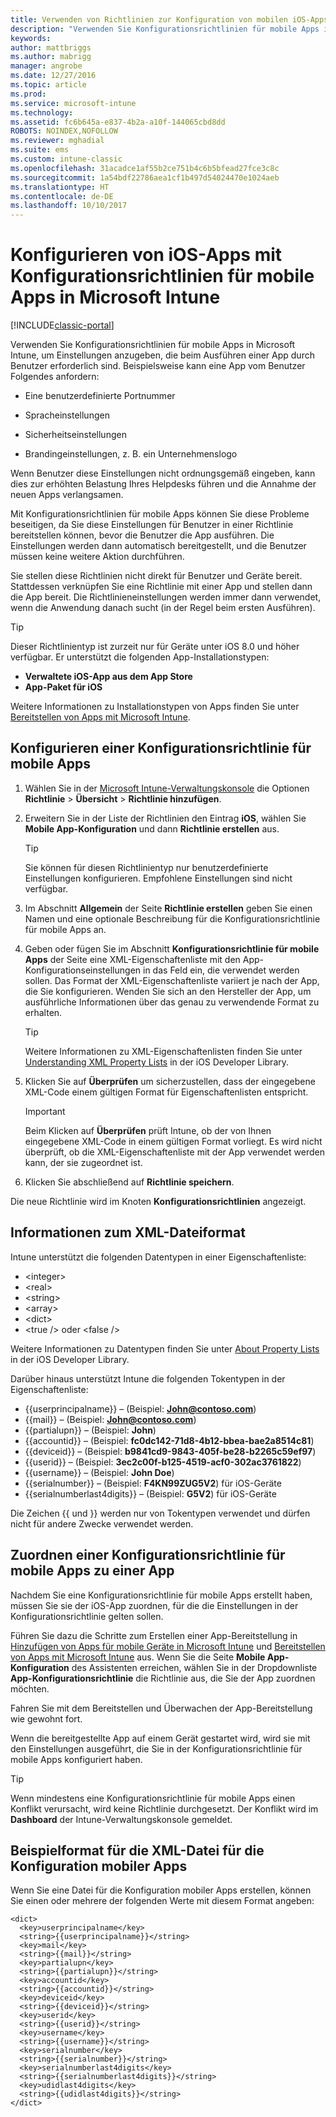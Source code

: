 ```yaml
---
title: Verwenden von Richtlinien zur Konfiguration von mobilen iOS-Apps
description: "Verwenden Sie Konfigurationsrichtlinien für mobile Apps in Intune, um Einstellungen anzugeben, die beim Ausführen einer iOS-App durch Benutzer erforderlich sind."
keywords: 
author: mattbriggs
ms.author: mabrigg
manager: angrobe
ms.date: 12/27/2016
ms.topic: article
ms.prod: 
ms.service: microsoft-intune
ms.technology: 
ms.assetid: fc6b645a-e837-4b2a-a10f-144065cbd8dd
ROBOTS: NOINDEX,NOFOLLOW
ms.reviewer: mghadial
ms.suite: ems
ms.custom: intune-classic
ms.openlocfilehash: 31acadce1af55b2ce751b4c6b5bfead27fce3c8c
ms.sourcegitcommit: 1a54bdf22786aea1cf1b497d54024470e1024aeb
ms.translationtype: HT
ms.contentlocale: de-DE
ms.lasthandoff: 10/10/2017
---
```

# <a name="configure-ios-apps-with-mobile-app-configuration-policies-in-microsoft-intune"></a>Konfigurieren von iOS-Apps mit Konfigurationsrichtlinien für mobile Apps in Microsoft Intune

[!INCLUDE[classic-portal](../includes/classic-portal.md)]

Verwenden Sie Konfigurationsrichtlinien für mobile Apps in Microsoft Intune, um Einstellungen anzugeben, die beim Ausführen einer App durch Benutzer erforderlich sind. Beispielsweise kann eine App vom Benutzer Folgendes anfordern:

-   Eine benutzerdefinierte Portnummer

-   Spracheinstellungen

-   Sicherheitseinstellungen

-   Brandingeinstellungen, z. B. ein Unternehmenslogo

Wenn Benutzer diese Einstellungen nicht ordnungsgemäß eingeben, kann dies zur erhöhten Belastung Ihres Helpdesks führen und die Annahme der neuen Apps verlangsamen.

Mit Konfigurationsrichtlinien für mobile Apps können Sie diese Probleme beseitigen, da Sie diese Einstellungen für Benutzer in einer Richtlinie bereitstellen können, bevor die Benutzer die App ausführen. Die Einstellungen werden dann automatisch bereitgestellt, und die Benutzer müssen keine weitere Aktion durchführen.

Sie stellen diese Richtlinien nicht direkt für Benutzer und Geräte bereit. Stattdessen verknüpfen Sie eine Richtlinie mit einer App und stellen dann die App bereit. Die Richtlinieneinstellungen werden immer dann verwendet, wenn die Anwendung danach sucht (in der Regel beim ersten Ausführen).

> [!TIP]
> Dieser Richtlinientyp ist zurzeit nur für Geräte unter iOS 8.0 und höher verfügbar. Er unterstützt die folgenden App-Installationstypen:
>
> -   **Verwaltete iOS-App aus dem App Store**
> -   **App-Paket für iOS**
>
> Weitere Informationen zu Installationstypen von Apps finden Sie unter [Bereitstellen von Apps mit Microsoft Intune](deploy-apps.md).

## <a name="configure-a-mobile-app-configuration-policy"></a>Konfigurieren einer Konfigurationsrichtlinie für mobile Apps

1.  Wählen Sie in der [Microsoft Intune-Verwaltungskonsole](https://manage.microsoft.com) die Optionen **Richtlinie** &gt; **Übersicht** &gt; **Richtlinie hinzufügen**.

2.  Erweitern Sie in der Liste der Richtlinien den Eintrag **iOS**, wählen Sie **Mobile App-Konfiguration** und dann **Richtlinie erstellen** aus.

    > [!TIP]
    > Sie können für diesen Richtlinientyp nur benutzerdefinierte Einstellungen konfigurieren. Empfohlene Einstellungen sind nicht verfügbar.

3.  Im Abschnitt **Allgemein** der Seite **Richtlinie erstellen** geben Sie einen Namen und eine optionale Beschreibung für die Konfigurationsrichtlinie für mobile Apps an.

4.  Geben oder fügen Sie im Abschnitt **Konfigurationsrichtlinie für mobile Apps** der Seite eine XML-Eigenschaftenliste mit den App-Konfigurationseinstellungen in das Feld ein, die verwendet werden sollen. Das Format der XML-Eigenschaftenliste variiert je nach der App, die Sie konfigurieren. Wenden Sie sich an den Hersteller der App, um ausführliche Informationen über das genau zu verwendende Format zu erhalten.

    > [!TIP]
    > Weitere Informationen zu XML-Eigenschaftenlisten finden Sie unter [Understanding XML Property Lists](https://developer.apple.com/library/ios/documentation/Cocoa/Conceptual/PropertyLists/UnderstandXMLPlist/UnderstandXMLPlist.html) in der iOS Developer Library.

5.  Klicken Sie auf **Überprüfen** um sicherzustellen, dass der eingegebene XML-Code einem gültigen Format für Eigenschaftenlisten entspricht.

    > [!IMPORTANT]
    > Beim Klicken auf **Überprüfen** prüft Intune, ob der von Ihnen eingegebene XML-Code in einem gültigen Format vorliegt. Es wird nicht überprüft, ob die XML-Eigenschaftenliste mit der App verwendet werden kann, der sie zugeordnet ist.

6.  Klicken Sie abschließend auf **Richtlinie speichern**.

Die neue Richtlinie wird im Knoten **Konfigurationsrichtlinien** angezeigt.

## <a name="information-about-the-xml-file-format"></a>Informationen zum XML-Dateiformat

Intune unterstützt die folgenden Datentypen in einer Eigenschaftenliste:
    
- &lt;integer&gt;
- &lt;real&gt;
- &lt;string&gt;
- &lt;array&gt;
- &lt;dict&gt;
- &lt;true /&gt; oder &lt;false /&gt;
     
Weitere Informationen zu Datentypen finden Sie unter [About Property Lists](https://developer.apple.com/library/ios/documentation/Cocoa/Conceptual/PropertyLists/AboutPropertyLists/AboutPropertyLists.html) in der iOS Developer Library.

Darüber hinaus unterstützt Intune die folgenden Tokentypen in der Eigenschaftenliste:
- \{\{userprincipalname\}\} – (Beispiel: **John@contoso.com**)
- \{\{mail\}\} – (Beispiel: **John@contoso.com**)
- \{\{partialupn\}\} – (Beispiel: **John**)
- \{\{accountid\}\} – (Beispiel: **fc0dc142-71d8-4b12-bbea-bae2a8514c81**)
- \{\{deviceid\}\} – (Beispiel: **b9841cd9-9843-405f-be28-b2265c59ef97**)
- \{\{userid\}\} – (Beispiel: **3ec2c00f-b125-4519-acf0-302ac3761822**)
- \{\{username\}\} – (Beispiel: **John Doe**)
- \{\{serialnumber\}\} – (Beispiel: **F4KN99ZUG5V2**) für iOS-Geräte
- \{\{serialnumberlast4digits\}\} – (Beispiel: **G5V2**) für iOS-Geräte
    
Die Zeichen \{\{ und \}\} werden nur von Tokentypen verwendet und dürfen nicht für andere Zwecke verwendet werden.

## <a name="associate-a-mobile-app-configuration-policy-with-an-app"></a>Zuordnen einer Konfigurationsrichtlinie für mobile Apps zu einer App
Nachdem Sie eine Konfigurationsrichtlinie für mobile Apps erstellt haben, müssen Sie sie der iOS-App zuordnen, für die die Einstellungen in der Konfigurationsrichtlinie gelten sollen.

Führen Sie dazu die Schritte zum Erstellen einer App-Bereitstellung in [Hinzufügen von Apps für mobile Geräte in Microsoft Intune](add-apps-for-mobile-devices-in-microsoft-intune.md) und [Bereitstellen von Apps mit Microsoft Intune](deploy-apps-in-microsoft-intune.md) aus. Wenn Sie die Seite **Mobile App-Konfiguration** des Assistenten erreichen, wählen Sie in der Dropdownliste **App-Konfigurationsrichtlinie** die Richtlinie aus, die Sie der App zuordnen möchten.

Fahren Sie mit dem Bereitstellen und Überwachen der App-Bereitstellung wie gewohnt fort.

Wenn die bereitgestellte App auf einem Gerät gestartet wird, wird sie mit den Einstellungen ausgeführt, die Sie in der Konfigurationsrichtlinie für mobile Apps konfiguriert haben.

> [!TIP]
> Wenn mindestens eine Konfigurationsrichtlinie für mobile Apps einen Konflikt verursacht, wird keine Richtlinie durchgesetzt. Der Konflikt wird im **Dashboard**  der Intune-Verwaltungskonsole gemeldet.

## <a name="example-format-for-a-mobile-app-configuration-xml-file"></a>Beispielformat für die XML-Datei für die Konfiguration mobiler Apps

Wenn Sie eine Datei für die Konfiguration mobiler Apps erstellen, können Sie einen oder mehrere der folgenden Werte mit diesem Format angeben:

```
<dict>
  <key>userprincipalname</key>
  <string>{{userprincipalname}}</string>
  <key>mail</key>
  <string>{{mail}}</string>
  <key>partialupn</key>
  <string>{{partialupn}}</string>
  <key>accountid</key>
  <string>{{accountid}}</string>
  <key>deviceid</key>
  <string>{{deviceid}}</string>
  <key>userid</key>
  <string>{{userid}}</string>
  <key>username</key>
  <string>{{username}}</string>
  <key>serialnumber</key>
  <string>{{serialnumber}}</string>
  <key>serialnumberlast4digits</key>
  <string>{{serialnumberlast4digits}}</string>
  <key>udidlast4digits</key>
  <string>{{udidlast4digits}}</string>
</dict>

```
